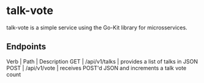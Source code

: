 # talk-vote

talk-vote is a simple service using the Go-Kit library for microsservices. 

## Endpoints

Verb | Path | Description
GET | /api/v1/talks | provides a list of talks in JSON
POST | /api/v1/vote | receives POST'd JSON and increments a talk vote count 